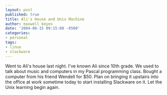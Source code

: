 ```yaml
---
layout: post
published: true
title: Ali's House and Unix Machine
author: maxwell keyes
date: '2004-06-15 09:15:00 -0500'
categories:
- personal
tags:
- linux
- slackware
---
```


Went to Ali's house last night. I've known Ali since 10th grade. We used to talk about music and computers in my
Pascal programming class. Bought a computer from his friend Wendell for $50. Plan on bringing it upstairs into the
office at work sometime today to start installing Slackware on it. Let the Unix learning begin again.
